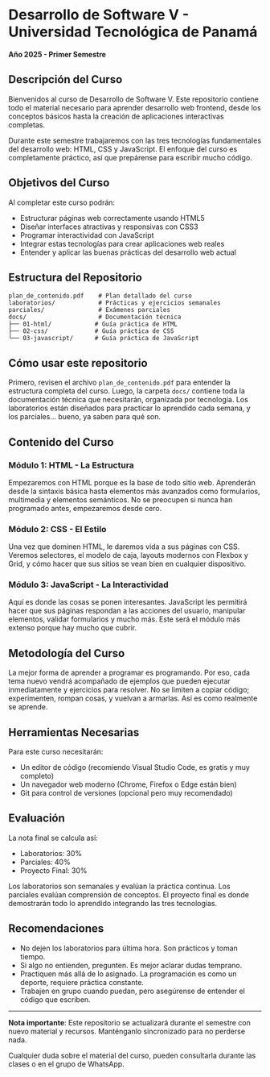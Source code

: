 # Desarrollo de Software V - Universidad Tecnológica de Panamá
**Año 2025 - Primer Semestre**

## Descripción del Curso

Bienvenidos al curso de Desarrollo de Software V. Este repositorio contiene todo el material necesario para aprender desarrollo web frontend, desde los conceptos básicos hasta la creación de aplicaciones interactivas completas.

Durante este semestre trabajaremos con las tres tecnologías fundamentales del desarrollo web: HTML, CSS y JavaScript. El enfoque del curso es completamente práctico, así que prepárense para escribir mucho código.

## Objetivos del Curso

Al completar este curso podrán:
- Estructurar páginas web correctamente usando HTML5
- Diseñar interfaces atractivas y responsivas con CSS3
- Programar interactividad con JavaScript
- Integrar estas tecnologías para crear aplicaciones web reales
- Entender y aplicar las buenas prácticas del desarrollo web actual

## Estructura del Repositorio

```
plan_de_contenido.pdf    # Plan detallado del curso
laboratorios/            # Prácticas y ejercicios semanales
parciales/               # Exámenes parciales
docs/                    # Documentación técnica
├── 01-html/            # Guía práctica de HTML
├── 02-css/             # Guía práctica de CSS
└── 03-javascript/      # Guía práctica de JavaScript
```

## Cómo usar este repositorio

Primero, revisen el archivo `plan_de_contenido.pdf` para entender la estructura completa del curso. Luego, la carpeta `docs/` contiene toda la documentación técnica que necesitarán, organizada por tecnología. Los laboratorios están diseñados para practicar lo aprendido cada semana, y los parciales... bueno, ya saben para qué son.

## Contenido del Curso

### Módulo 1: HTML - La Estructura
Empezaremos con HTML porque es la base de todo sitio web. Aprenderán desde la sintaxis básica hasta elementos más avanzados como formularios, multimedia y elementos semánticos. No se preocupen si nunca han programado antes, empezaremos desde cero.

### Módulo 2: CSS - El Estilo  
Una vez que dominen HTML, le daremos vida a sus páginas con CSS. Veremos selectores, el modelo de caja, layouts modernos con Flexbox y Grid, y cómo hacer que sus sitios se vean bien en cualquier dispositivo.

### Módulo 3: JavaScript - La Interactividad
Aquí es donde las cosas se ponen interesantes. JavaScript les permitirá hacer que sus páginas respondan a las acciones del usuario, manipular elementos, validar formularios y mucho más. Este será el módulo más extenso porque hay mucho que cubrir.

## Metodología del Curso

La mejor forma de aprender a programar es programando. Por eso, cada tema nuevo vendrá acompañado de ejemplos que pueden ejecutar inmediatamente y ejercicios para resolver. No se limiten a copiar código; experimenten, rompan cosas, y vuelvan a armarlas. Así es como realmente se aprende.

## Herramientas Necesarias

Para este curso necesitarán:
- Un editor de código (recomiendo Visual Studio Code, es gratis y muy completo)
- Un navegador web moderno (Chrome, Firefox o Edge están bien)
- Git para control de versiones (opcional pero muy recomendado)

## Evaluación

La nota final se calcula así:
- Laboratorios: 30%
- Parciales: 40%  
- Proyecto Final: 30%

Los laboratorios son semanales y evalúan la práctica continua. Los parciales evalúan comprensión de conceptos. El proyecto final es donde demostrarán todo lo aprendido integrando las tres tecnologías.

## Recomendaciones

- No dejen los laboratorios para última hora. Son prácticos y toman tiempo.
- Si algo no entienden, pregunten. Es mejor aclarar dudas temprano.
- Practiquen más allá de lo asignado. La programación es como un deporte, requiere práctica constante.
- Trabajen en grupo cuando puedan, pero asegúrense de entender el código que escriben.

---

**Nota importante**: Este repositorio se actualizará durante el semestre con nuevo material y recursos. Manténganlo sincronizado para no perderse nada.

Cualquier duda sobre el material del curso, pueden consultarla durante las clases o en el grupo de WhatsApp.